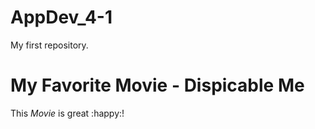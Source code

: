 # AppDev_4-1
My first repository.

# My Favorite Movie - **Dispicable Me**
This *Movie* is great :happy:!
